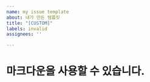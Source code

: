 ```yaml
---
name: my issue template
about: 내가 만든 템플릿
title: "[CUSTOM]"
labels: invalid
assignees: ''

---
```


# 마크다운을 사용할 수 있습니다.
